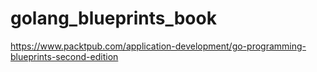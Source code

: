 # golang_blueprints_book
https://www.packtpub.com/application-development/go-programming-blueprints-second-edition
